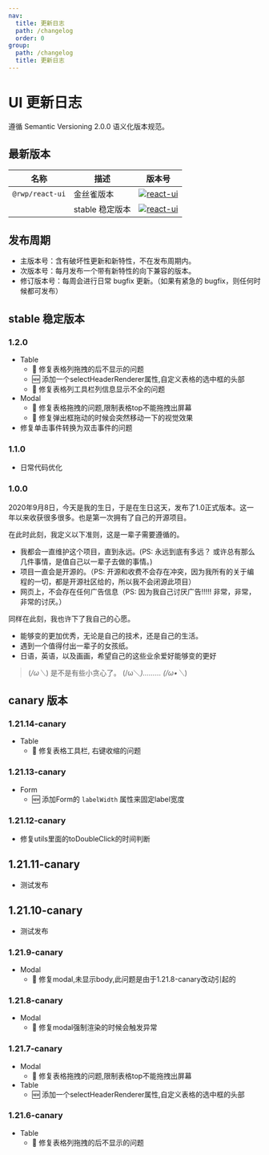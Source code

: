 ```yaml
---
nav:
  title: 更新日志
  path: /changelog
  order: 0
group:
  path: /changelog
  title: 更新日志
---
```


# UI 更新日志

遵循 Semantic Versioning 2.0.0 语义化版本规范。

## 最新版本

|名称 | 描述               | 版本号
|----- |----                |------
| `@rwp/react-ui` | 金丝雀版本   | [![react-ui](https://img.shields.io/npm/v/@rwp/react-ui/canary)](https://www.npmjs.com/package/@rwp/react-ui)
| |stable 稳定版本      | [![react-ui](https://img.shields.io/npm/v/@rwp/react-ui/latest)](https://www.npmjs.com/package/@rwp/react-ui)

## 发布周期

 - 主版本号：含有破坏性更新和新特性，不在发布周期内。
 - 次版本号：每月发布一个带有新特性的向下兼容的版本。
 - 修订版本号：每周会进行日常 bugfix 更新。（如果有紧急的 bugfix，则任何时候都可发布）
 
## stable 稳定版本

### 1.2.0

- Table
  - 🐞 修复表格列拖拽的后不显示的问题
  - 🆕 添加一个selectHeaderRenderer属性,自定义表格的选中框的头部
  - 🐞 修复表格列工具栏列信息显示不全的问题
- Modal
  - 🐞 修复表格拖拽的问题,限制表格top不能拖拽出屏幕
  - 🐞 修复弹出框拖动的时候会突然移动一下的视觉效果
- 修复单击事件转换为双击事件的问题

### 1.1.0

- 日常代码优化


### 1.0.0

2020年9月8日，今天是我的生日，于是在生日这天，发布了1.0正式版本。这一年以来收获很多很多。也是第一次拥有了自己的开源项目。

在此时此刻，我定义以下准则，这是一辈子需要遵循的。

- 我都会一直维护这个项目，直到永远。(PS: 永远到底有多远？ 或许总有那么几件事情，是值自己以一辈子去做的事情。)
- 项目一直会是开源的。（PS: 开源和收费不会存在冲突，因为我所有的关于编程的一切，都是开源社区给的，所以我不会闭源此项目）
- 网页上，不会存在任何广告信息（PS: 因为我自己讨厌广告!!!!! 非常，非常，非常的讨厌。）

同样在此刻，我也许下了我自己的心愿。 

- 能够变的更加优秀，无论是自己的技术，还是自己的生活。
- 遇到一个值得付出一辈子的女孩纸。
- 日语，英语，以及画画，希望自己的这些业余爱好能够变的更好

> (*/ω＼*) 是不是有些小贪心了。 (/ω＼*)……… (/ω•＼*)

## canary 版本

### 1.21.14-canary

- Table
  - 🐞 修复表格工具栏, 右键收缩的问题

### 1.21.13-canary

- Form
  - 🆕 添加Form的 `labelWidth` 属性来固定label宽度

### 1.21.12-canary

- 修复utils里面的toDoubleClick的时间判断

## 1.21.11-canary

- 测试发布

## 1.21.10-canary

- 测试发布

### 1.21.9-canary

- Modal
  - 🐞 修复modal,未显示body,此问题是由于1.21.8-canary改动引起的

### 1.21.8-canary

- Modal
  - 🐞 修复modal强制渲染的时候会触发异常

### 1.21.7-canary

- Modal 
  - 🐞 修复表格拖拽的问题,限制表格top不能拖拽出屏幕
- Table
  - 🆕 添加一个selectHeaderRenderer属性,自定义表格的选中框的头部

### 1.21.6-canary

- Table
  - 🐞 修复表格列拖拽的后不显示的问题